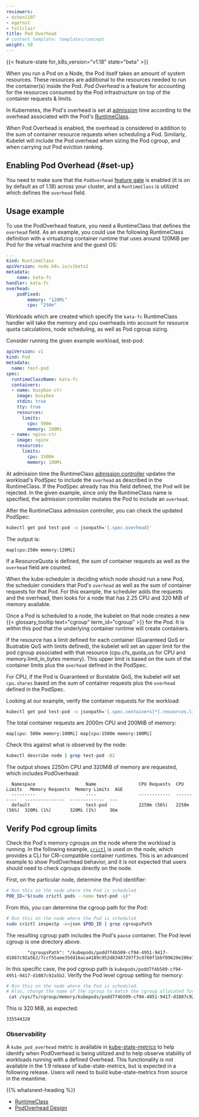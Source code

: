 ```yaml
---
reviewers:
- dchen1107
- egernst
- tallclair
title: Pod Overhead
# content_template: templates/concept
weight: 50
---
```


<!-- overview -->

{{< feature-state for_k8s_version="v1.18" state="beta" >}}


When you run a Pod on a Node, the Pod itself takes an amount of system resources. These
resources are additional to the resources needed to run the container(s) inside the Pod.
_Pod Overhead_ is a feature for accounting for the resources consumed by the Pod infrastructure
on top of the container requests & limits.





<!-- body -->

In Kubernetes, the Pod's overhead is set at
[admission](/docs/reference/access-authn-authz/extensible-admission-controllers/#what-are-admission-webhooks)
time according to the overhead associated with the Pod's
[RuntimeClass](/docs/concepts/containers/runtime-class/).

When Pod Overhead is enabled, the overhead is considered in addition to the sum of container
resource requests when scheduling a Pod. Similarly, Kubelet will include the Pod overhead when sizing
the Pod cgroup, and when carrying out Pod eviction ranking.

## Enabling Pod Overhead {#set-up}

You need to make sure that the `PodOverhead`
[feature gate](/docs/reference/command-line-tools-reference/feature-gates/) is enabled (it is on by default as of 1.18)
across your cluster, and a `RuntimeClass` is utilized which defines the `overhead` field.

## Usage example

To use the PodOverhead feature, you need a RuntimeClass that defines the `overhead` field. As
an example, you could use the following RuntimeClass definition with a virtualizing container runtime
that uses around 120MiB per Pod for the virtual machine and the guest OS:

```yaml
---
kind: RuntimeClass
apiVersion: node.k8s.io/v1beta1
metadata:
    name: kata-fc
handler: kata-fc
overhead:
    podFixed:
        memory: "120Mi"
        cpu: "250m"
```

Workloads which are created which specify the `kata-fc` RuntimeClass handler will take the memory and
cpu overheads into account for resource quota calculations, node scheduling, as well as Pod cgroup sizing.

Consider running the given example workload, test-pod:

```yaml
apiVersion: v1
kind: Pod
metadata:
  name: test-pod
spec:
  runtimeClassName: kata-fc
  containers:
  - name: busybox-ctr
    image: busybox
    stdin: true
    tty: true
    resources:
      limits:
        cpu: 500m
        memory: 100Mi
  - name: nginx-ctr
    image: nginx
    resources:
      limits:
        cpu: 1500m
        memory: 100Mi
```

At admission time the RuntimeClass [admission controller](https://kubernetes.io/docs/reference/access-authn-authz/admission-controllers/)
updates the workload's PodSpec to include the `overhead` as described in the RuntimeClass. If the PodSpec already has this field defined,
the Pod will be rejected. In the given example, since only the RuntimeClass name is specified, the admission controller mutates the Pod
to include an `overhead`.

After the RuntimeClass admission controller, you can check the updated PodSpec:

```bash
kubectl get pod test-pod -o jsonpath='{.spec.overhead}'
```

The output is:
```
map[cpu:250m memory:120Mi]
```

If a ResourceQuota is defined, the sum of container requests as well as the
`overhead` field are counted.

When the kube-scheduler is deciding which node should run a new Pod, the scheduler considers that Pod's
`overhead` as well as the sum of container requests for that Pod. For this example, the scheduler adds the
requests and the overhead, then looks for a node that has 2.25 CPU and 320 MiB of memory available.

Once a Pod is scheduled to a node, the kubelet on that node creates a new {{< glossary_tooltip text="cgroup" term_id="cgroup" >}}
for the Pod. It is within this pod that the underlying container runtime will create containers.

If the resource has a limit defined for each container (Guaranteed QoS or Bustrable QoS with limits defined),
the kubelet will set an upper limit for the pod cgroup associated with that resource (cpu.cfs_quota_us for CPU
and memory.limit_in_bytes memory). This upper limit is based on the sum of the container limits plus the `overhead`
defined in the PodSpec.

For CPU, if the Pod is Guaranteed or Burstable QoS, the kubelet will set `cpu.shares` based on the sum of container
requests plus the `overhead` defined in the PodSpec.

Looking at our example, verify the container requests for the workload:
```bash
kubectl get pod test-pod -o jsonpath='{.spec.containers[*].resources.limits}'
```

The total container requests are 2000m CPU and 200MiB of memory:
```
map[cpu: 500m memory:100Mi] map[cpu:1500m memory:100Mi]
```

Check this against what is observed by the node:
```bash
kubectl describe node | grep test-pod -B2
```

The output shows 2250m CPU and 320MiB of memory are requested, which includes PodOverhead:
```
  Namespace                   Name                CPU Requests  CPU Limits   Memory Requests  Memory Limits  AGE
  ---------                   ----                ------------  ----------   ---------------  -------------  ---
  default                     test-pod            2250m (56%)   2250m (56%)  320Mi (1%)       320Mi (1%)     36m
```

## Verify Pod cgroup limits

Check the Pod's memory cgroups on the node where the workload is running. In the following example, [`crictl`](https://github.com/kubernetes-sigs/cri-tools/blob/master/docs/crictl.md)
is used on the node, which provides a CLI for CRI-compatible container runtimes. This is an
advanced example to show PodOverhead behavior, and it is not expected that users should need to check
cgroups directly on the node.

First, on the particular node, determine the Pod identifier:

```bash
# Run this on the node where the Pod is scheduled
POD_ID="$(sudo crictl pods --name test-pod -q)"
```

From this, you can determine the cgroup path for the Pod:
```bash
# Run this on the node where the Pod is scheduled
sudo crictl inspectp -o=json $POD_ID | grep cgroupsPath
```

The resulting cgroup path includes the Pod's `pause` container. The Pod level cgroup is one directory above.
```
        "cgroupsPath": "/kubepods/podd7f4b509-cf94-4951-9417-d1087c92a5b2/7ccf55aee35dd16aca4189c952d83487297f3cd760f1bbf09620e206e7d0c27a"
```

In this specific case, the pod cgroup path is `kubepods/podd7f4b509-cf94-4951-9417-d1087c92a5b2`. Verify the Pod level cgroup setting for memory:
```bash
# Run this on the node where the Pod is scheduled.
# Also, change the name of the cgroup to match the cgroup allocated for your pod.
 cat /sys/fs/cgroup/memory/kubepods/podd7f4b509-cf94-4951-9417-d1087c92a5b2/memory.limit_in_bytes
```

This is 320 MiB, as expected:
```
335544320
```

### Observability

A `kube_pod_overhead` metric is available in [kube-state-metrics](https://github.com/kubernetes/kube-state-metrics)
to help identify when PodOverhead is being utilized and to help observe stability of workloads
running with a defined Overhead. This functionality is not available in the 1.9 release of
kube-state-metrics, but is expected in a following release. Users will need to build kube-state-metrics
from source in the meantime.



{{% whatsnext-heading %}}


* [RuntimeClass](/docs/concepts/containers/runtime-class/)
* [PodOverhead Design](https://github.com/kubernetes/enhancements/blob/master/keps/sig-node/20190226-pod-overhead.md)



